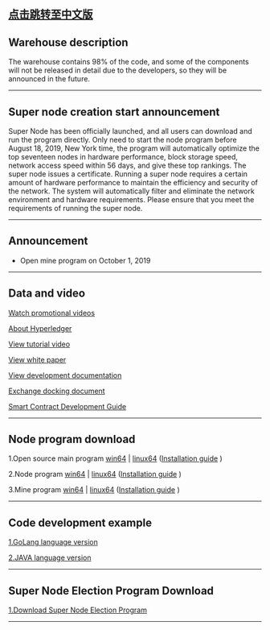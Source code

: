 [点击跳转至中文版](https://github.com/jiqiren2019/ctk/blob/master/READM3.MD)
---

## Warehouse description
The warehouse contains 98% of the code, and some of the components will not be released in detail due to the developers, so they will be announced in the future.

---

## Super node creation start announcement
Super Node has been officially launched, and all users can download and run the program directly. Only need to start the node program before August 18, 2019, New York time, the program will automatically optimize the top seventeen nodes in hardware performance, block 
storage speed, network access speed within 56 days, and give these top rankings. The super node issues a certificate. Running a super node requires a certain amount of hardware performance to maintain the efficiency and security of the network. The system will 
automatically filter and eliminate the network environment and hardware requirements. Please ensure that you meet the requirements of running the super node.

---

## Announcement

+ Open mine program on October 1, 2019

---



## Data and video

[Watch promotional videos](https://v.youku.com/v_show/id_XNDI3MzczNjYzMg==.html?spm=a2h0j.11185381.listitem_page1.5~A)

[About Hyperledger](https://www.youtube.com/watch?v=fJBkx7QH7nk)

[View tutorial video](https://v.youku.com/v_show/id_XNDI2OTYxMTg0NA==.html?spm=a2h3j.8428770.3416059.1)

[View white paper](https://github.com/jiqiren2019/ctk/blob/master/Hyperledger%20Ctk%20Official%20white%20paper.pdf)

[View development documentation](https://github.com/jiqiren2019/ctk/blob/master/api.pdf)

[Exchange docking document](https://github.com/jiqiren2019/ctk/blob/master/bourse-docking-process.pdf)

[Smart Contract Development Guide](https://github.com/jiqiren2019/ctk/blob/master/smart_contract/README.md)

---




## Node program download

1.Open source main program [win64](https://github.com/jiqiren2019/ctk/raw/master/release/node/win/super_node.zip) | [linux64](https://github.com/jiqiren2019/ctk/raw/master/release/node/linux/super_node.zip)  ([Installation guide](https://github.com/jiqiren2019/ctk/blob/master/open-source-main-program-installation-guide.md)  )


2.Node program [win64](https://github.com/jiqiren2019/ctk/raw/master/release/node/win/normal_node.zip) | [linux64](https://github.com/jiqiren2019/ctk/raw/master/release/node/linux/normal_node.zip)  ([Installation guide](https://github.com/jiqiren2019/ctk/blob/master/node-installation-guide.md)  )
 
 
 
3.Mine program [win64](https://github.com/jiqiren2019/ctk/raw/master/release/node/win/pool_node.zip) | [linux64](https://github.com/jiqiren2019/ctk/raw/master/release/node/linux/pool_node.zip)  ([Installation guide](https://github.com/jiqiren2019/ctk/blob/master/mine-field-installation-guide.md)  )
 

---


## Code development example


[1.GoLang language version](https://github.com/jiqiren2019/ctk/blob/master/ctk-example-go.zip)  

[2.JAVA language version](https://github.com/jiqiren2019/ctk/blob/master/ctk-api-example-java.zip)

---


## Super Node Election Program Download

[1.Download Super Node Election Program](https://github.com/jiqiren2019/ctk/blob/master/Super%20Node/super.zip)

---

